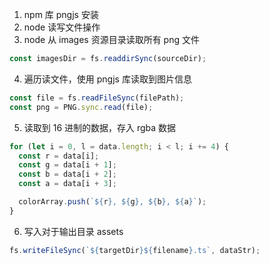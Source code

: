 1. npm 库 pngjs 安装
2. node 读写文件操作
3. node 从 images 资源目录读取所有 png 文件
```js
const imagesDir = fs.readdirSync(sourceDir);
```
4. 遍历读文件，使用 pngjs 库读取到图片信息

```js
const file = fs.readFileSync(filePath);
const png = PNG.sync.read(file);
```

5. 读取到 16 进制的数据，存入 rgba 数据

```js
for (let i = 0, l = data.length; i < l; i += 4) {
  const r = data[i];
  const g = data[i + 1];
  const b = data[i + 2];
  const a = data[i + 3];

  colorArray.push(`${r}, ${g}, ${b}, ${a}`);
}
```

6. 写入对于输出目录 assets

```js
fs.writeFileSync(`${targetDir}${filename}.ts`, dataStr);
```
